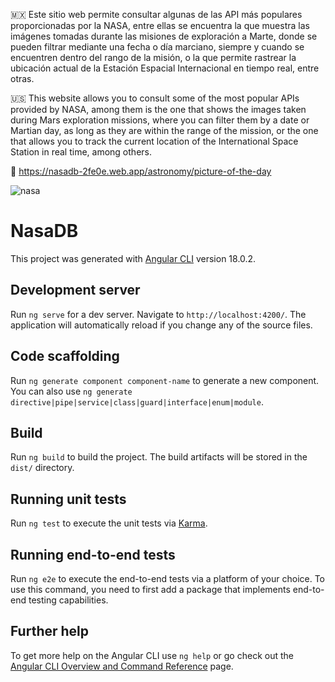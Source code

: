 🇲🇽 Este sitio web permite consultar algunas de las API más populares proporcionadas por la NASA, entre ellas se encuentra la que muestra las imágenes tomadas durante las misiones de exploración a Marte, donde se pueden filtrar mediante una fecha o día marciano, siempre y cuando se encuentren dentro del rango de la misión, o la que permite rastrear la ubicación actual de la Estación Espacial Internacional en tiempo real, entre otras.

🇺🇸 This website allows you to consult some of the most popular APIs provided by NASA, among them is the one that shows the images taken during Mars exploration missions, where you can filter them by a date or Martian day, as long as they are within the range of the mission, or the one that allows you to track the current location of the International Space Station in real time, among others.

🔗 https://nasadb-2fe0e.web.app/astronomy/picture-of-the-day


![nasa](https://github.com/user-attachments/assets/5b49cf11-094c-4015-8968-bf93d03d3399)


# NasaDB

This project was generated with [Angular CLI](https://github.com/angular/angular-cli) version 18.0.2.

## Development server

Run `ng serve` for a dev server. Navigate to `http://localhost:4200/`. The application will automatically reload if you change any of the source files.

## Code scaffolding

Run `ng generate component component-name` to generate a new component. You can also use `ng generate directive|pipe|service|class|guard|interface|enum|module`.

## Build

Run `ng build` to build the project. The build artifacts will be stored in the `dist/` directory.

## Running unit tests

Run `ng test` to execute the unit tests via [Karma](https://karma-runner.github.io).

## Running end-to-end tests

Run `ng e2e` to execute the end-to-end tests via a platform of your choice. To use this command, you need to first add a package that implements end-to-end testing capabilities.

## Further help

To get more help on the Angular CLI use `ng help` or go check out the [Angular CLI Overview and Command Reference](https://angular.dev/tools/cli) page.

